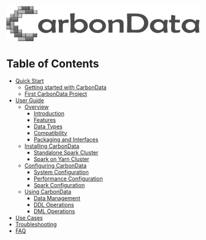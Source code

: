 <!--
    Licensed to the Apache Software Foundation (ASF) under one
    or more contributor license agreements.  See the NOTICE file
    distributed with this work for additional information
    regarding copyright ownership.  The ASF licenses this file
    to you under the Apache License, Version 2.0 (the
    "License"); you may not use this file except in compliance
    with the License.  You may obtain a copy of the License at

      http://www.apache.org/licenses/LICENSE-2.0

    Unless required by applicable law or agreed to in writing,
    software distributed under the License is distributed on an
    "AS IS" BASIS, WITHOUT WARRANTIES OR CONDITIONS OF ANY
    KIND, either express or implied.  See the License for the
    specific language governing permissions and limitations
    under the License.
-->
![CarbonData_Logo](../docs/images/format/CarbonData_logo.png?raw=true)
# Table of Contents

* [Quick Start]()
    * [Getting started with CarbonData]()
    * [First CarbonData Project]()
* [User Guide]()
    * [Overview]()
       * [Introduction]()
       * [Features]()
       * [Data Types]()
       * [Compatibility]()
       * [Packaging and Interfaces]()
    * [Installing CarbonData]()
       * [Standalone Spark Cluster]()
       * [Spark on Yarn Cluster]()
    * [Configuring CarbonData]()
       * [System Configuration]()
       * [Performance Configuration]()
       * [Spark Configuration]()
    * [Using CarbonData]()
       * [Data Management]()
       * [DDL Operations]()
       * [DML Operations]()
* [Use Cases]()
* [Troubleshooting]()
* [FAQ]()
